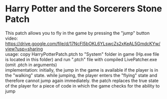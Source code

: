 # Harry Potter and the Sorcerers Stone Patch
This patch allows you to fly in the game by pressing the "jump" button <br />
video: https://drive.google.com/file/d/17NcFl5bOKL6YLswcZs2xKeAL5GmdcKYw/view?usp=sharing <br />
usage: copy HarryPotterPatch.ptch to "System" folder in game (Hp.exe file is located in this folder) and run ".ptch" file with compiled LivePatcher.exe (omit .ptch in arguments) <br />
implementation: initially, the jump in the game is available if the player is in the "walking" state. while jumping, the player enters the "flying" state and therefore cannot jump again immediately. the patch replaces the true state of the player for a piece of code in which the game checks for the ability to jump <br />
